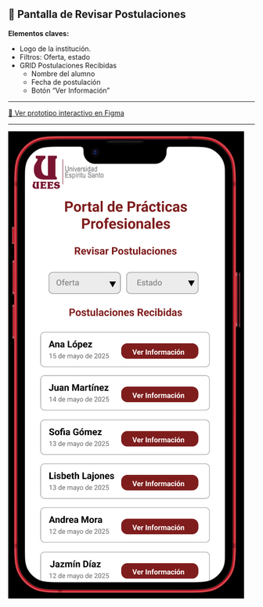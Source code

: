 
## 📄 Pantalla de Revisar Postulaciones

**Elementos claves:**

- Logo de la institución.  
- Filtros: Oferta, estado
- GRID Postulaciones Recibidas
  - Nombre del alumno
  - Fecha de postulación
  - Botón “Ver Información”

---

[🔗 Ver prototipo interactivo en Figma](https://www.figma.com/proto/j0V39vu9UWRNKr74xZncYf/Portal-de-Pr%C3%A1cticas---Estudiante?node-id=269-72&p=f&t=rkyM82MYxftutv1B-1&scaling=scale-down&content-scaling=fixed&page-id=269%3A70)

---

![Pantalla de Revisar Postulaciones](./Pantalla_Revisar_Postulaciones.png)


